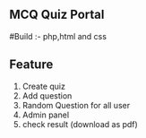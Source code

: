 ## MCQ Quiz Portal
#Build :-  php,html and css

## Feature
1. Create quiz
2. Add question
3. Random Question for all user
3. Admin panel
4. check result (download as pdf)
